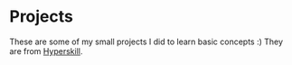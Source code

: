 # Projects
These are some of my small projects I did to learn basic concepts :)
They are from [Hyperskill](https://hyperskill.org/).
